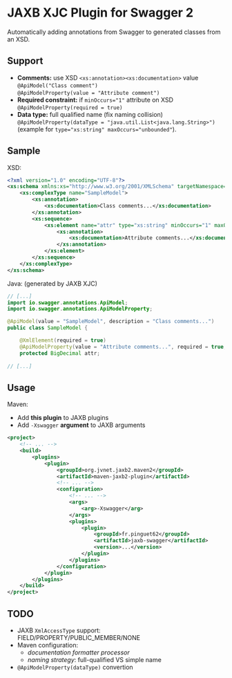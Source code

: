 # JAXB XJC Plugin for Swagger 2

Automatically adding annotations from Swagger to generated classes from an XSD.

## Support

* **Comments:** use XSD `<xs:annotation><xs:documentation>` value  
	`@ApiModel("Class comment")`  
	`@ApiModelProperty(value = "Attribute comment")`
* **Required constraint:** if `minOccurs="1"` attribute on XSD  
	`@ApiModelProperty(required = true)`
* **Data type:** full qualified name (fix naming collision)  
	`@ApiModelProperty(dataType = "java.util.List<java.lang.String>")` (example for `type="xs:string" maxOccurs="unbounded"`).

## Sample

XSD:
```xml
<?xml version="1.0" encoding="UTF-8"?>
<xs:schema xmlns:xs="http://www.w3.org/2001/XMLSchema" targetNamespace="http://fr/pinguet62/jaxb/swagger/model">
    <xs:complexType name="SampleModel">
        <xs:annotation>
            <xs:documentation>Class comments...</xs:documentation>
        </xs:annotation>
        <xs:sequence>
            <xs:element name="attr" type="xs:string" minOccurs="1" maxOccurs="1">
                <xs:annotation>
                    <xs:documentation>Attribute comments...</xs:documentation>
                </xs:annotation>
            </xs:element>
        </xs:sequence>
    </xs:complexType>
</xs:schema>
```

Java: (generated by JAXB XJC)
```java
// [...]
import io.swagger.annotations.ApiModel;
import io.swagger.annotations.ApiModelProperty;

@ApiModel(value = "SampleModel", description = "Class comments...")
public class SampleModel {

    @XmlElement(required = true)
    @ApiModelProperty(value = "Attribute comments...", required = true, dataType = "java.lang.String")
    protected BigDecimal attr;
	
// [...]
```

## Usage

Maven:
* Add **this plugin** to JAXB plugins
* Add `-Xswagger` **argument** to JAXB arguments


```xml
<project>
    <!-- ... -->
    <build>
        <plugins>
            <plugin>
                <groupId>org.jvnet.jaxb2.maven2</groupId>
                <artifactId>maven-jaxb2-plugin</artifactId>
                <!-- ... -->
                <configuration>
                    <!-- ... -->
                    <args>
                        <arg>-Xswagger</arg>
                    </args>
                    <plugins>
                        <plugin>
                            <groupId>fr.pinguet62</groupId>
                            <artifactId>jaxb-swagger</artifactId>
                            <version>...</version>
                        </plugin>
                    </plugins>
                </configuration>
            </plugin>
        </plugins>
    </build>
</project>
```

## TODO

* JAXB `XmlAccessType` support: FIELD/PROPERTY/PUBLIC_MEMBER/NONE
* Maven configuration:
	* *documentation formatter processor*
	* *naming strategy*: full-qualified VS simple name
* `@ApiModelProperty(dataType)` convertion
